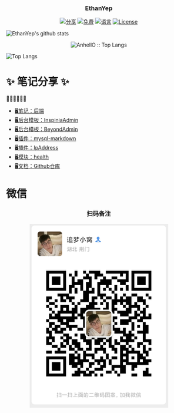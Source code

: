<!-- 
<p align="center"><img src="https://avatars2.githubusercontent.com/u/31272102" width="100"></p>
-->
<h3 align="center">EthanYep</h3>
<p align="center">
<a href="https://github.com/iszmxw/"><img src="https://img.shields.io/badge/%E5%88%86-%E4%BA%AB-green?logo=symantec&style=plastic" alt="分享"></a>
<a href="https://github.com/iszmxw/"><img src="https://img.shields.io/badge/%E5%85%8D%E8%B4%B9-100%25-brightgreen" alt="免费"></a>
<a href="https://github.com/iszmxw/"><img src="https://img.shields.io/badge/%E8%AF%AD%E8%A8%80-markdown-blue" alt="语言"></a>
<a href="https://github.com/iszmxw/"><img src="https://img.shields.io/badge/License-MIT-red" alt="License"></a>
</p>


![EthanYep's github stats](https://github-readme-stats.vercel.app/api?username=iszmxw&show_icons=true&theme=radical&line_height=40&title_color=62BFAD&icon_color=79ff97&text_color=F7F8E8&bg_color=151515&locale=cn)

<p align="center"><img src="https://github-readme-stats.vercel.app/api/top-langs/?username=iszmxw&langs_count=10&theme=tokyonight&layout=compact&locale=cn" alt="AnhellO :: Top Langs" /></p>

![Top Langs](https://github-readme-stats.vercel.app/api/top-langs/?username=iszmxw&show_icons=true&theme=radical&line_height=40&title_color=62BFAD&icon_color=79ff97&text_color=F7F8E8&bg_color=151515&locale=cn)


# ✨ 笔记分享 ✨ 

👋👋👋👋👋👋

- [🖥笔记：后端](https://iszmxw.github.io/studys)
- [🖥后台模板：InspiniaAdmin](https://github.com/iszmxw/InspiniaAdmin)
- [🖥后台模板：BeyondAdmin](https://github.com/iszmxw/BeyondAdmin)
- [🖥插件：mysql-markdown](https://github.com/iszmxw/mysql-markdown)
- [🖥插件：IpAddress](https://github.com/iszmxw/IpAddress)
- [🖥模块：health](https://github.com/iszmxw/health)
- [🖥文档：Github仓库](https://github.com/iszmxw/iszmxw.github.io)

# 微信

<h3 align="center">扫码备注</h3>
<p align="center"><img src="https://raw.githubusercontent.com/iszmxw/iszmxw/master/static/images/wx.png"></p>
